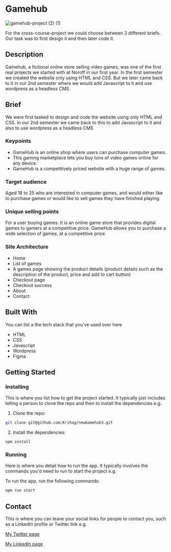 # Gamehub

![gamehub-project (2) (1)](https://github.com/Krihag/newGamehub3/assets/125972171/1acd35fe-39b0-4540-9953-1645fe5ae465)

For the cross-course-project we could choose between 3 different briefs. Our task was to first design it and then later code it.

## Description

Gamehub, a fictional online store selling video games, was one of the first real projects we started with at Noroff in our first year. In the first semester we created the website only using HTML and CSS. But we later came back to it in our 2nd semester where we would add Javascript to it and use wordpress as a headless CMS.


## Brief 

We were first tasked to design and code the website using only HTML and CSS. In our 2nd semester we came back to this to add Javascript to it and also to use wordpress as a headless CMS

### Keypoints
- GameHub is an online shop where users can purchase computer games. 
- This gaming marketplace lets you buy tons of video games online for any device.
- GameHub is a competitively priced website with a huge range of games.

### Target audience
Aged 18 to 25 who are interested in computer games, and would either like to purchase games or would like to sell games they have finished playing.

### Unique selling points
For a user buying games: It is an online game store that provides digital games to gamers at a competitive price.
GameHub allows you to purchase a wide selection of games, at a competitive price.

### Site Architecture
- Home
- List of games
- A games page showing the product details (product details such as the description of the product, price and add to cart button)
- Checkout page
- Checkout success
- About
- Contact

## Built With

You can list a the tech stack that you've used over here

- HTML
- CSS
- Javascript
- Wordpress
- Figma

## Getting Started

### Installing

This is where you list how to get the project started. It typically just includes telling a person to clone the repo and then to install the dependencies e.g.

1. Clone the repo:

```bash
git clone git@github.com:Krihag/newGamehub3.git
```

2. Install the dependencies:

```
npm install
```

### Running

Here is where you detail how to run the app. It typically involves the commands you'd need to run to start the project e.g.

To run the app, run the following commands:

```bash
npm run start
```


## Contact

This is where you can leave your social links for people to contact you, such as a LinkedIn profile or Twitter link e.g.

[My Twitter page](www.twitter.com)

[My LinkedIn page](www.linkedin.com)

